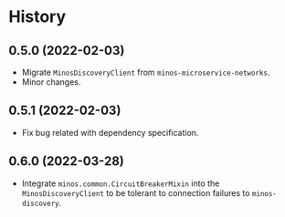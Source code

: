# History

## 0.5.0 (2022-02-03)

* Migrate `MinosDiscoveryClient` from `minos-microservice-networks`.
* Minor changes.

## 0.5.1 (2022-02-03)

* Fix bug related with dependency specification.

## 0.6.0 (2022-03-28)

* Integrate `minos.common.CircuitBreakerMixin` into the `MinosDiscoveryClient` to be tolerant to connection failures to `minos-discovery`.